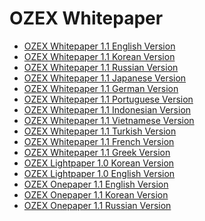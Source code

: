 # OZEX Whitepaper
<ul>
  <li><a href="https://github.com/ozexproject/OZEX-Whitepaper/blob/master/OZEX_Whitepaper_English%201.1.MD">OZEX Whitepaper 1.1 English Version</a></li>
  <li><a href="https://github.com/ozexproject/OZEX-Whitepaper/blob/master/OZEX_Whitepaper_Korean%201.1%20.MD">OZEX Whitepaper 1.1 Korean Version</a></li>  
 <li><a href="https://github.com/ozexproject/OZEX-Whitepaper/blob/master/OZEX_Whitepaper_Russian%201.1.MD">OZEX Whitepaper 1.1 Russian Version</a></li>  
  <li><a href="https://github.com/ozexproject/OZEX-Whitepaper/blob/master/OZEX_Whitepaper_Japanese%201.1.MD">OZEX Whitepaper 1.1 Japanese Version</a></li>
   <li><a href="https://github.com/ozexproject/OZEX-Whitepaper/blob/master/OZEX_Whitepaper_German%201.1.MD">OZEX Whitepaper 1.1 German Version</a></li>  
  <li><a href="https://github.com/ozexproject/OZEX-Whitepaper/blob/master/OZEX_Whitepaper_Portuges%201.1.MD">OZEX Whitepaper 1.1 Portuguese Version</a></li>  
  <li><a href="https://github.com/ozexproject/OZEX-Whitepaper/blob/master/OZEX_Whitepaper_Indonesian%201.1.MD">OZEX Whitepaper 1.1 Indonesian Version</a></li>  
  <li><a href="https://github.com/ozexproject/OZEX-Whitepaper/blob/master/OZEX_Whitepaper_Vietnamese%201.1.MD">OZEX Whitepaper 1.1 Vietnamese Version</a></li>  
  <li><a href="https://github.com/ozexproject/OZEX-Whitepaper/blob/master/OZEX_Whitepaper_Turkish%201.1.MD">OZEX Whitepaper 1.1 Turkish Version</a></li> 
  <li><a href="https://github.com/ozexproject/OZEX-Whitepaper/blob/master/OZEX_Whitepaper_French%201.1.MD">OZEX Whitepaper 1.1 French Version</a></li> 
  <li><a href="https://github.com/ozexproject/OZEX-Whitepaper/blob/master/OZEX_Whitepaper_Greek%201.1.MD">OZEX Whitepaper 1.1 Greek Version</a></li> 
  <li><a href="https://github.com/ozexproject/OZEX-Whitepaper/blob/master/OZEX_Lightpaper_Korean%201.0.pdf.pdf">OZEX Lightpaper 1.0 Korean Version</a></li>  
  <li><a href="https://github.com/ozexproject/OZEX-Whitepaper/blob/master/OZEX_Lightpaper_English%201.0.pdf.pdf">OZEX Lightpaper 1.0 English Version</a></li>  
  <li><a href="https://github.com/ozexproject/OZEX-Whitepaper/blob/master/OZEX_Onepaper_English%201.1.MD.jpg">OZEX Onepaper 1.1 English Version</a></li>  
  <li><a href="https://github.com/ozexproject/OZEX-Whitepaper/blob/master/OZEX_Onepaper_Korean%201.1.MD.jpg">OZEX Onepaper 1.1 Korean Version</a></li>  
  <li><a href="https://github.com/ozexproject/OZEX-Whitepaper/blob/master/OZEX_Onepaper_Russian%201.1.MD.jpg">OZEX Onepaper 1.1 Russian Version</a></li>  

